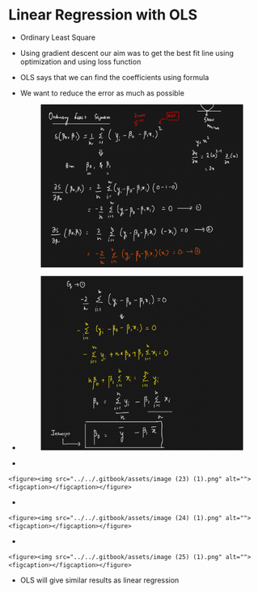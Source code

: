 # Linear Regression with OLS

* Ordinary Least Square
* Using gradient descent our aim was to get the best fit line using optimization and using loss function
* OLS says that we can find the coefficients using formula
*   We want to reduce the error as much as possible

    <figure><img src="../../.gitbook/assets/image (20) (1).png" alt=""><figcaption></figcaption></figure>


*   &#x20;

    <figure><img src="../../.gitbook/assets/image (21) (1).png" alt=""><figcaption></figcaption></figure>
*

    <figure><img src="../../.gitbook/assets/image (23) (1).png" alt=""><figcaption></figcaption></figure>
*

    <figure><img src="../../.gitbook/assets/image (24) (1).png" alt=""><figcaption></figcaption></figure>
*

    <figure><img src="../../.gitbook/assets/image (25) (1).png" alt=""><figcaption></figcaption></figure>
* OLS will give similar results as linear regression
